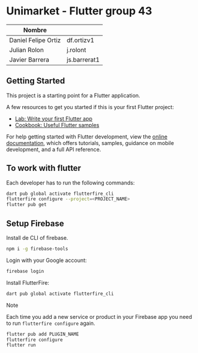 # Unimarket - Flutter group 43

| Nombre              |              |
| ------------------- | ------------ |
| Daniel Felipe Ortiz | df.ortizv1   |
| Julian Rolon        | j.rolont     |
| Javier Barrera      | js.barrerat1 |

## Getting Started

This project is a starting point for a Flutter application.

A few resources to get you started if this is your first Flutter project:

- [Lab: Write your first Flutter app](https://docs.flutter.dev/get-started/codelab)
- [Cookbook: Useful Flutter samples](https://docs.flutter.dev/cookbook)

For help getting started with Flutter development, view the
[online documentation](https://docs.flutter.dev/), which offers tutorials,
samples, guidance on mobile development, and a full API reference.

## To work with flutter

Each developer has to run the following commands:
```sh
dart pub global activate flutterfire_cli
flutterfire configure --project=<PROJECT_NAME>
flutter pub get
```

## Setup Firebase

Install de CLI of firebase.

```sh
npm i -g firebase-tools
```

Login with your Google account:

```sh
firebase login
```

Install FlutterFire:

```sh
dart pub global activate flutterfire_cli
```

> [!note]
> Each time you add a new service or product in your Firebase app you need to run `flutterfire configure` again.
> ```sh
> flutter pub add PLUGIN_NAME
> flutterfire configure
> flutter run
> ```
